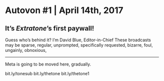 # Autovon #1 | April 14th, 2017

## It’s *Extratone*’s first paywall! 

Guess who’s behind it?
I’m David Blue, Editor-in-Chief 
These broadcasts may be sparse, regular, unprompted, specifically requested, bizarre, foul, ungainly, obnoxious, 

----------

Meta is going to be moved here, gradually. 

bit.ly/tonesub
bit.ly/thetone
bit.ly/thetone1



